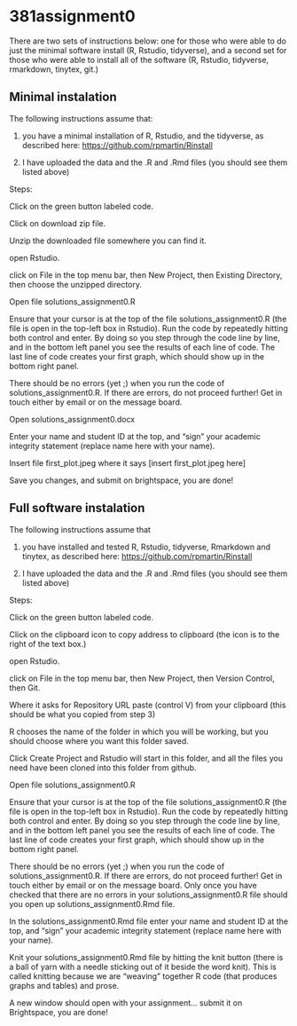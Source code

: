 # 381assignment0

There are two sets of instructions below: one for those who were able to do just the minimal software install (R, Rstudio, tidyverse), and a second set for those who were able to install all of the software (R, Rstudio, tidyverse, rmarkdown, tinytex, git.)

## Minimal instalation

The following instructions assume that: 

1) you have a minimal installation of R, Rstudio, and the tidyverse, as described here: https://github.com/rpmartin/Rinstall

2) I have uploaded the data and the .R and .Rmd files (you should see them listed above)

Steps:

Click on the green button labeled code.

Click on download zip file.

Unzip the downloaded file somewhere you can find it.

open Rstudio.

click on File in the top menu bar, then New Project, then Existing Directory, then choose the unzipped directory.

Open file solutions_assignment0.R

Ensure that your cursor is at the top of the file solutions_assignment0.R (the file is open in the top-left box in Rstudio). 
Run the code by repeatedly hitting both control and enter. 
By doing so you step through the code line by line, and in the bottom left panel you see the results of each line of code. 
The last line of code creates your first graph, which should show up in the bottom right panel.

There should be no errors (yet ;) when you run the code of solutions_assignment0.R. If there are errors, do not proceed further! 
Get in touch either by email or on the message board. 

Open solutions_assignment0.docx

Enter your name and student ID at the top, and “sign” your academic integrity statement (replace name here with your name).

Insert file first_plot.jpeg where it says [insert first_plot.jpeg here]

Save you changes, and submit on brightspace, you are done!

## Full software instalation

The following instructions assume that 

1) you have installed and tested R, Rstudio, tidyverse, Rmarkdown and tinytex, as described here: https://github.com/rpmartin/Rinstall

2) I have uploaded the data and the .R and .Rmd files (you should see them listed above)

Steps:

Click on the green button labeled code.

Click on the clipboard icon to copy address to clipboard (the icon is to the right of the text box.)

open Rstudio.

click on File in the top menu bar, then New Project, then Version Control, then Git.

Where it asks for Repository URL paste (control V) from your clipboard (this should be what you copied from step 3)

R chooses the name of the folder in which you will be working, but you should choose where you want this folder saved.

Click Create Project and Rstudio will start in this folder, and all the files you need have been cloned into this folder from github.

Open file solutions_assignment0.R

Ensure that your cursor is at the top of the file solutions_assignment0.R (the file is open in the top-left box in Rstudio). 
Run the code by repeatedly hitting both control and enter. 
By doing so you step through the code line by line, and in the bottom left panel you see the results of each line of code. 
The last line of code creates your first graph, which should show up in the bottom right panel.

There should be no errors (yet ;) when you run the code of solutions_assignment0.R. If there are errors, do not proceed further! 
Get in touch either by email or on the message board. 
Only once you have checked that there are no errors in your solutions_assignment0.R file should you open up solutions_assignment0.Rmd file.

In the solutions_assignment0.Rmd file enter your name and student ID at the top, and “sign” your academic integrity statement (replace name here with your name).

Knit your solutions_assignment0.Rmd file by hitting the knit button (there is a ball of yarn with a needle sticking out of it beside the word knit). 
This is called knitting because we are “weaving” together R code (that produces graphs and tables) and prose.

A new window should open with your assignment… submit it on Brightspace, you are done!

